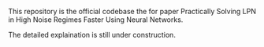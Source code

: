 This repository is the official codebase the for paper Practically Solving LPN in High Noise Regimes Faster Using Neural Networks.

The detailed explaination is still under construction.